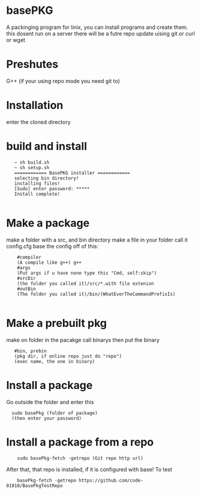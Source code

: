 # basePKG
A packinging program for linix, you can install programs and create them. this dosent run on a server there will be a futre repo update uising git or curl or wget

# Preshutes
G++ (if your using repo mode you need git to)

# Installation
enter the cloned directory
# build and install
```
   ~ sh build.sh
   ~ sh setup.sh
   ============ BasePKG installer ============
   selecting bin directory!
   installing files!
   [Sudo] enter password: *****
   Install complete!
   
```
# Make a package
make a folder with a src, and bin directory
make a file in your folder call it config.cfg
base the config off of this:
```
    #compiler
    (A compile like g++) g++
    #args
    (Put args if u have none type this "Cmd, self:skip")
    #srcDir
    (the folder you called it)/src/*.with file extenion
    #outBin
    (The folder you called it)/bin/(WhatEverTheCommandPrefixIs)
    
```
# Make a prebuilt pkg
make on folder in the pacakge call binarys then put the binary
```
   #bin, prebin
   (pkg dir, if online repo just do "repo")
   (exec name, the one in binary)
```
# Install a package
Go outside the folder and enter this
```
  sudo basePkg (folder of package)
  (then enter your password)
```
# Install a package from a repo
```
    sudo basePkg-fetch -getrepo (Git repo http url)
```
After that, that repo is installed, if it is configured with base! To test
```
    basePkg-fetch -getrepo https://github.com/code-01010/BasePkgTestRepo
```

